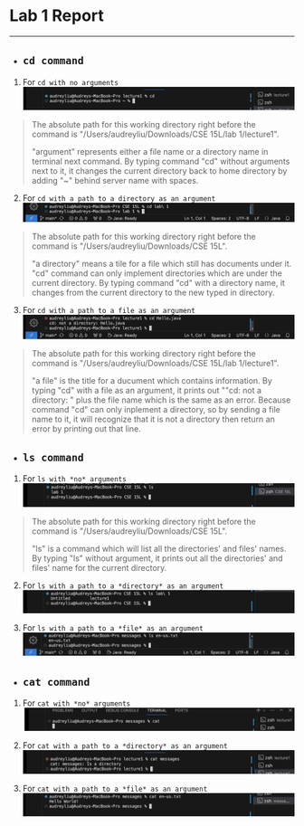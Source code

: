 # Lab 1 Report
***
* ## `cd command`
1. For `cd with no arguments`
![Image](cd.png)
> The absolute path for this working directory right before the command is "/Users/audreyliu/Downloads/CSE 15L/lab 1/lecture1".
> 
> "argument" represents either a file name or a directory name in terminal next command. By typing command "cd" without arguments next to it, it changes the current directory back to home directory by adding "~" behind server name with spaces.

2. For `cd with a path to a directory as an argument`
![Image](<cd directory.png>)
> The absolute path for this working directory right before the command is "/Users/audreyliu/Downloads/CSE 15L".
>
> "a directory" means a tile for a file which still has documents under it. "cd" command can only implement directories which are under the current directory. By typing command "cd" with a directory name, it changes from the current directory to the new typed in directory.

3. For `cd with a path to a file as an argument`
![Image](<cd file.png>)
> The absolute path for this working directory right before the command is "/Users/audreyliu/Downloads/CSE 15L/lab 1/lecture1".
> 
>  "a file" is the title for a ducument which contains information. By typing "cd" with a file as an argument, it prints out ""cd: not a directory: " plus the file name which is the same as an error. Because command "cd" can only inplement a directory, so by sending a file name to it, it will recognize that it is not a directory then return an error by printing out that line.

* ## `ls command`
1. For `ls with *no* arguments`
![Image](ls.png)
> The absolute path for this working directory right before the command is "/Users/audreyliu/Downloads/CSE 15L".
> 
> "ls" is a command which will list all the directories' and files' names. By typing "ls" without argument, it prints out all the directories' and files' name for the current directory. 

2. For `ls with a path to a *directory* as an argument`
![Image](<ls directory.png>)

3. For `ls with a path to a *file* as an argument`
![Image](<ls file.png>)

* ## `cat command`
1. For `cat with *no* arguments`
![Image](cat.png)

2. For `cat with a path to a *directory* as an argument`
![Image](<cat directory.png>)

3. For `cat with a path to a *file* as an argument`
![Image](<cat file.png>)
